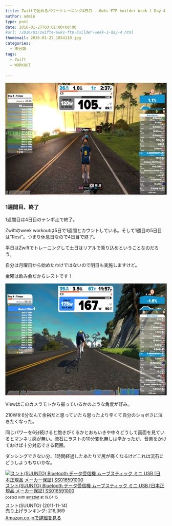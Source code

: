 ```yaml
---
title: Zwiftで始めるパワートレーニング4日目 – 6wks FTP builder Week 1 Day 4
author: admin
type: post
date: 2016-01-27T03:01:00+00:00
#url: /2016/01/zwift4-6wks-ftp-builder-week-1-day-4.html
thumbnail: 2016-01-27_1854110.jpg
categories:
  - 未分類
tags:
  - Zwift
  - WORKOUT

---
```

<div class="separator" style="clear: both; text-align: center;">
  <img border="0" height="348" src="./2016-01-27_1854110.jpg" width="640" />
</div>

### 1週間目、終了

1週間目は4日目のテンポ走で終了。

Zwiftのweek workoutは5日で1週間とカウントしている。そして1週目の5日目は&#8221;Rest&#8221;。つまり休息日なので4日目で終了。

平日はZwiftでトレーニングして土日はリアルで乗り込めということなのだろう。

自分は月曜日から始めたわけではないので明日も実施しますけど。

金曜は飲み会だからレストです！

<div class="separator" style="clear: both; text-align: center;">
  <img border="0" height="348" src="./2016-01-27_1903322.jpg" width="640" />
</div>

Viewはこのカメラモトから撮っているかのような角度が好み。

210Wを6分なんて余裕だと思っていたら思ったより辛くて自分のショボさに泣きたくなった。

同じパワーを6分続けると飽きがくるかとおもいきや中々どうして画面を見ているとマンネリ感が無い。流石にラストの10分変化無しは辛かったが、音楽をかけておけば十分対応できる範囲。

ダンシングできない分、1時間経過したあたりで尻が痛くなるけどこれは流石にどうしようもないかな。
<div class="amazlet-box" style="margin-bottom:0px;"><div class="amazlet-image" style="float:left;margin:0px 12px 1px 0px;"><a href="http://www.amazon.co.jp/exec/obidos/ASIN/B0050GL5GM/gensobunya-22/ref=nosim/" name="amazletlink" target="_blank"><img src="https://images-fe.ssl-images-amazon.com/images/I/41fK2iycB4L._SL160_.jpg" alt="スント(SUUNTO) Bluetooth データ受信機 ムーブスティック ミニ USB [日本正規品 メーカー保証] SS016591000" style="border: none;" /></a></div><div class="amazlet-info" style="line-height:120%; margin-bottom: 10px"><div class="amazlet-name" style="margin-bottom:10px;line-height:120%"><a href="http://www.amazon.co.jp/exec/obidos/ASIN/B0050GL5GM/gensobunya-22/ref=nosim/" name="amazletlink" target="_blank">スント(SUUNTO) Bluetooth データ受信機 ムーブスティック ミニ USB [日本正規品 メーカー保証] SS016591000</a><div class="amazlet-powered-date" style="font-size:80%;margin-top:5px;line-height:120%">posted with <a href="http://www.amazlet.com/" title="amazlet" target="_blank">amazlet</a> at 19.04.15</div></div><div class="amazlet-detail">スント(SUUNTO) (2011-11-14)<br />売り上げランキング: 216,369<br /></div><div class="amazlet-sub-info" style="float: left;"><div class="amazlet-link" style="margin-top: 5px"><a href="http://www.amazon.co.jp/exec/obidos/ASIN/B0050GL5GM/gensobunya-22/ref=nosim/" name="amazletlink" target="_blank">Amazon.co.jpで詳細を見る</a></div></div></div><div class="amazlet-footer" style="clear: left"></div></div>
